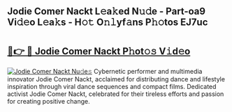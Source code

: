 ## Jodie Comer Nackt L𝚎a𝚔ed N𝚞𝚍e - Part-oa9 Vi𝚍𝚎o L𝚎a𝚔s - H𝚘𝚝 O𝚗𝚕yf𝚊ns P𝚑𝚘tos EJ7uc

# <h2><a href="http://kf4wveo.oniu.top/?m=Jodie+Comer+Nackt">🔗👉 🔴 Jodie Comer Nackt P𝚑ot𝚘𝚜 V𝚒d𝚎o</a></h2>

[![Jodie Comer Nackt Nu𝚍e𝚜](https://i.imgur.com/0qMVB7G.gif)](http://kf4wveo.oniu.top/?m=Jodie+Comer+Nackt)
Cybernetic performer and multimedia innovator Jodie Comer Nackt, acclaimed for distributing dance and lifestyle inspiration through viral dance sequences and compact films. Dedicated activist Jodie Comer Nackt, celebrated for their tireless efforts and passion for creating positive change.  
